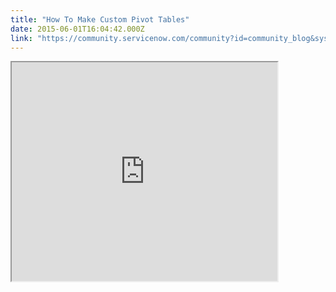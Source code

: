 ```yaml
---
title: "How To Make Custom Pivot Tables"
date: 2015-06-01T16:04:42.000Z
link: "https://community.servicenow.com/community?id=community_blog&sys_id=cabc2e25dbd0dbc01dcaf3231f961916"
---
```

<p><iframe src="https://youtube.com/embed/vugEPqdO8pE" width="425" height="350"/></p><p></p><p>Well, it seems that pivot tables are just a little bit popular in community and while sometimes native pivot tables will suffice, there are times when custom is the only route to take.   Sadly, these pivot table questions have all too often gone unanswered or answered with the dreaded "You can't do that out of box".   Well no more.   The technique covered in Code Creative Episode 3 can be used to build nearly any pivot table imaginable!   Here is just a sample of the questions I could find that this might benefit:</p><p></p><p>"I was wondering how you active the 'grid' section to show the count and percentage in text below the bars?"</p><p>- <a title="David Hreben" __default_attr="13684" __jive_macro_name="user" class="jive_macro_user jive_macro" data-orig-content="David Hreben" href="/community?id=community_user_profile&user=70035ee1db1c1fc09c9ffb651f96198d">David Hreben</a> (<a title="Code Creative - Episode 1 - How to Build Custom Charts and Reports" __default_attr="4202" __jive_macro_name="blogpost" class="jive_macro jive_macro_blogpost" data-orig-content="Code Creative - Episode 1 - How to Build Custom Charts and Reports" href="/community?id=community_blog&sys_id=317d2269dbd0dbc01dcaf3231f961911">Code Creative - Episode 1 - How to Build Custom Charts and Reports</a>)</p><p></p><p>"We can create "Pivot Table" using HighCharts API? I went through the HighCharts plotOptions. Didn't find anything there."</p><p>- <a title="Probir Das" __default_attr="15716" __jive_macro_name="user" class="jive_macro_user jive_macro" data-orig-content="Probir Das" href="/community?id=community_user_profile&user=9e4fcea5db181fc09c9ffb651f9619c7">Probir Das</a></p><p></p><p>"A requirement came up to create a report very similar to a pivot table, however, with multiple columns for the rows field."</p><p>- <a title="Raul Ron" __default_attr="20191" __jive_macro_name="user" class="jive_macro_user jive_macro" data-orig-content="Raul Ron" href="/community?id=community_user_profile&user=e7211e65db981fc09c9ffb651f9619be">Raul Ron</a> (<a title="Pivot table with multiple "row" columns" __default_attr="722602" __jive_macro_name="message" class="jive_macro_message jive_macro" data-orig-content="Pivot table with multiple &quot;row&quot; columns" href="/community?id=community_question&sys_id=04b9c3e5db5cdbc01dcaf3231f9619d5">Pivot table with multiple "row" columns</a>)</p><p></p><p>"Has anyone create report of Incident Category by Month in a Pivot Table format such as followed?"</p><p>- <a title="Alex Ng" __default_attr="31014" __jive_macro_name="user" class="jive_macro_user jive_macro" data-orig-content="Alex Ng" href="/community?id=community_user_profile&user=0ba09e6ddb581fc09c9ffb651f9619db">Alex Ng</a> (<a title="Pivot table - Incident Category by Month report" __default_attr="746480" __jive_macro_name="message" class="jive_macro_message jive_macro" data-orig-content="Pivot table - Incident Category by Month report" href="/community?id=community_question&sys_id=b3980f21db5cdbc01dcaf3231f961990">Pivot table - Incident Category by Month report</a>)</p><p></p><p>"Has anyone created report for number of created incidents per hour in a Pivot Table using custom charts format such as followed?:"</p><p>- <a title="vaigai.kothandaraman Last" __default_attr="9262" __jive_macro_name="user" class="jive_macro_user jive_macro" data-orig-content="vaigai.kothandaraman Last" href="/community?id=community_user_profile&user=2ce01261db981fc09c9ffb651f9619c5">vaigai.kothandaraman Last</a> (<a title="Custom Chart Scripts" __default_attr="182000" __jive_macro_name="thread" class="jive_macro_thread jive_macro" data-orig-content="Custom Chart Scripts" href="/community?id=community_question&sys_id=caac87e5db9cdbc01dcaf3231f961938">Custom Chart Scripts</a>)</p><p></p><p>"This works perfect for presenting the results, just what I need, except the pivot report totals the rows and columns, which I don't particularly care for, since the metrics might be amount of users and another mailbox space used, these two values don't really mean anything added up."</p><p>- <a title="William Sun" __default_attr="2486" __jive_macro_name="user" class="jive_macro_user jive_macro" data-orig-content="William Sun" href="/community?id=community_user_profile&user=ed129225dbd81fc09c9ffb651f9619aa">William Sun</a> (<a title="Can you remove the totals from the pivot table reports?" __default_attr="716371" __jive_macro_name="message" class="jive_macro_message jive_macro" data-orig-content="Can you remove the totals from the pivot table reports?" href="/community?id=community_question&sys_id=14d04f65db98dbc01dcaf3231f96197e">Can you remove the totals from the pivot table reports?</a>)</p><p></p><p>"Does anyone know how to a pivot table report with more than one column within ServiceNow? (see example attached).</p><p>All of the records and information needed comes from the same source table."</p><p>- <a title="April Edwards" __default_attr="4144" __jive_macro_name="user" class="jive_macro_user jive_macro" data-orig-content="April Edwards" href="/community?id=community_user_profile&user=aa431a29db1c1fc09c9ffb651f96197f">April Edwards</a> (<a title="Advanced Reporting (Pivot Table) Question" __default_attr="728786" __jive_macro_name="message" class="jive_macro_message jive_macro" data-orig-content="Advanced Reporting (Pivot Table) Question" href="/community?id=community_question&sys_id=70509329dbdcdbc01dcaf3231f9619f1">Advanced Reporting (Pivot Table) Question</a>)</p><p></p><p>And here's the code:</p><p></p><p><strong>UI Page</strong></p><p></p><pre __default_attr="xml" __jive_macro_name="code" class="jive_text_macro jive_macro_code _jivemacro_uid_14331566905235763" jivemacro_uid="_14331566905235763">
<p>&lt;?xml version="1.0" encoding="utf-8" ?&gt;</p>
<p>&lt;j:jelly trim="false" xmlns:j="jelly:core" xmlns:g="glide" xmlns:j2="null" xmlns:g2="null"&gt;</p>
<p>       &lt;g2:evaluate&gt;</p>
<p>               var openQuery = 'stateIN1,2,3,4,5',</p>
<p>                       resolvedQuery = 'state=6^resolved_atONToday@javascript:gs.daysAgoStart(0)@javascript:gs.daysAgoEnd(0)',</p>
<p>                       closedQuery = 'state=7^closed_atONToday@javascript:gs.daysAgoStart(0)@javascript:gs.daysAgoEnd(0)',</p>
<p>                       allQuery = 'stateIN1,2,3,4,5^NQstate=6^resolved_atONToday@javascript:gs.daysAgoStart(0)@javascript:gs.daysAgoEnd(0)^NQstate=7^closed_atONToday@javascript:gs.daysAgoStart(0)@javascript:gs.daysAgoEnd(0)',</p>
<p>                       ga,</p>
<p>                       categories = [],</p>
<p>                       series = [];</p>
<p></p>
<p></p>
<p>               // Setup Categories</p>
<p>               var ga = new GlideAggregate('incident');</p>
<p>               ga.addEncodedQuery(allQuery);</p>
<p>               ga.addAggregate('COUNT');</p>
<p>               ga.groupBy('location');</p>
<p>               ga.orderBy('location');</p>
<p>               ga.query();</p>
<p>               while (ga.next()) {</p>
<p>                       categories.push(ga.location.getDisplayValue() + '' || '(empty)');</p>
<p>               }</p>
<p></p>
<p></p>
<p>               // Reusable function for building the 3 Series</p>
<p>               function getSeries(name, index, query, categories) {</p>
<p>                       var ga = new GlideAggregate('incident'),</p>
<p>                               data = [],</p>
<p>                               i,</p>
<p>                               cat;</p>
<p></p>
<p></p>
<p>                       // Fill data with 0's</p>
<p>                       for (i = 0; i != categories.length; i++) {</p>
<p>                               data.push(0);</p>
<p>                       }</p>
<p></p>
<p></p>
<p>                       ga.addEncodedQuery(query);</p>
<p>                       ga.addAggregate('COUNT');</p>
<p>                       ga.groupBy('location');</p>
<p>                       ga.orderBy('location');</p>
<p>                       ga.query();</p>
<p>                       while (ga.next()) {</p>
<p>                               // Find category index</p>
<p>                               for (i = 0; i != categories.length; i++) {</p>
<p>                                       cat = ga.location.getDisplayValue() + '' || '(empty)';</p>
<p>                                       if (categories[i] == cat) {</p>
<p>                                               break;</p>
<p>                                       }</p>
<p>                               }</p>
<p></p>
<p></p>
<p>                               data[i] = ga.getAggregate('COUNT') * 1;</p>
<p>                       }</p>
<p></p>
<p></p>
<p>                       return { 'name': name, 'legendIndex': index, 'data': data };</p>
<p>               }</p>
<p></p>
<p></p>
<p>               // Add the 3 series to an array for output</p>
<p>               series.push(getSeries('Opened Currently', 0, openQuery, categories));   // Add Open Series</p>
<p>               series.push(getSeries('Resolved Today', 1, resolvedQuery, categories)); // Add Resolved Series</p>
<p>               series.push(getSeries('Closed Today', 1, closedQuery, categories)); // Add Closed Series</p>
<p>       &lt;/g2:evaluate&gt;</p>
<p>   &lt;style&gt;</p>
<p>               .my-table {</p>
<p>                       color: #485563;</p>
<p>               }</p>
<p></p>
<p></p>
<p>   caption.my-tables {</p>
<p>                       font-weight: bold;</p>
<p>                       font-size: 2em;</p>
<p>                       margin-bottom: .75em;</p>
<p>               }</p>
<p></p>
<p></p>
<p>               th.my-table-h {</p>
<p>                       text-align: center;</p>
<p>                       width: 10em;</p>
<p>                       padding-bottom: 1em;</p>
<p>               }</p>
<p></p>
<p></p>
<p>               td.my-table-td {</p>
<p>                       text-align: center;</p>
<p>                       font-size: 1.25em;</p>
<p>                       padding: .5em .5em;</p>
<p>               }</p>
<p></p>
<p></p>
<p>               td.my-table-td:hover {</p>
<p>                       font-size: 1.75em;</p>
<p>               }</p>
<p></p>
<p></p>
<p>               td.my-row-h {</p>
<p>                       font-weight: bold;</p>
<p>                       text-align:right;</p>
<p>               }</p>
<p></p>
<p></p>
<p>               tr.my-row {</p>
<p>                       border-radius: .5em;</p>
<p>               }</p>
<p></p>
<p></p>
<p>               tr.my-row:hover {</p>
<p>                       background-color: #f3f3f3;</p>
<p>               }</p>
<p>   &lt;/style&gt;</p>
<p>       &lt;table class="wide my-table"&gt;</p>
<p>               &lt;caption class="my-tables"&gt;Incident Status Update&lt;/caption&gt;</p>
<p>   &lt;tr&gt;</p>
<p>   &lt;th&gt;&lt;/th&gt;</p>
<p>   &lt;j2:forEach items="$[categories]" var="jvar_cat"&gt;</p>
<p>   &lt;th class="my-table-h"&gt;$[jvar_cat]&lt;/th&gt;</p>
<p>   &lt;/j2:forEach&gt;</p>
<p>   &lt;/tr&gt;</p>
<p>   &lt;j2:forEach items="$[series]" var="jvar_series"&gt;</p>
<p>   &lt;tr class="my-row"&gt;</p>
<p>   &lt;g2:evaluate jelly="true"&gt;</p>
<p>   var curSeriesName = jelly.jvar_series.name;</p>
<p>   var curSeriesData = jelly.jvar_series.data;</p>
<p>   &lt;/g2:evaluate&gt;</p>
<p>   &lt;td class="my-table-td my-row-h"&gt;$[curSeriesName]&lt;/td&gt;</p>
<p>   &lt;j2:forEach items="$[curSeriesData]" var="jvar_val"&gt;</p>
<p>   &lt;td class="my-table-td"&gt;$[jvar_val]&lt;/td&gt;</p>
<p>   &lt;/j2:forEach&gt;</p>
<p>   &lt;/tr&gt;</p>
<p>   &lt;/j2:forEach&gt;</p>
<p>   &lt;/table&gt;</p>
<p>&lt;/j:jelly&gt;</p>

</pre>